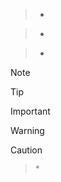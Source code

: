 >

>
> > >

>
> >
> >
> >

> > >
> >
> > >
>
> >

> * >
>   > >

> * >
>   > >
>   > >
>   > >

> * > > >
>   > >
>   > > >
>   >
>   > >

> [!NOTE]
>

> [!TIP]
>

> [!IMPORTANT]
>

> [!WARNING]
>

> [!CAUTION]
>

<!-- drop a blockquote level followed by code block (found when fuzzing)-->
>>
>     *

<!-- blockquote containing an HTML block -->
>
><?
